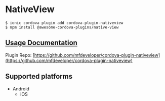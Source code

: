 # NativeView

```text
$ ionic cordova plugin add cordova-plugin-nativeview
$ npm install @awesome-cordova-plugins/native-view
```

## [Usage Documentation](https://danielsogl.gitbook.io/awesome-cordova-plugins/plugins/native-view/)

Plugin Repo: [https://github.com/mfdeveloper/cordova-plugin-nativeview](https://github.com/mfdeveloper/cordova-plugin-nativeview)

## Supported platforms

* Android
  * iOS

